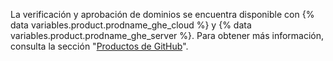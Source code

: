 La verificación y aprobación de dominios se encuentra disponible con {% data variables.product.prodname_ghe_cloud %} y {% data variables.product.prodname_ghe_server %}. Para obtener más información, consulta la sección "[Productos de GitHub](/articles/githubs-products)".
